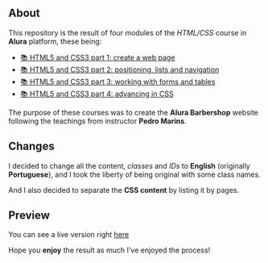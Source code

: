 ## About

This repository is the result of four modules of the *HTML/CSS* course in **Alura** platform, these being:

- [📚 HTML5 and CSS3 part 1: create a web page](https://cursos.alura.com.br/course/html5-css3-primeiros-passos)
- [📚 HTML5 and CSS3 part 2: positioning, lists and navigation](https://cursos.alura.com.br/course/html5-css3-posicionamento-listas-navegacao)
- [📚 HTML5 and CSS3 part 3: working with forms and tables](https://cursos.alura.com.br/course/html5-css3-formularios-tabelas)
- [📚 HTML5 and CSS3 part 4: advancing in CSS](https://cursos.alura.com.br/course/html5-css3-avancando-css)

The purpose of these courses was to create the **Alura Barbershop** website following the teachings from instructor **Pedro Marins**.

## Changes

I decided to change all the content, *classes* and *IDs* to **English** (originally **Portuguese**), and I took the liberty of being original with some class names.

And I also decided to separate the **CSS content** by listing it by pages.

## Preview

You can see a live version right [here](https://notmundt.github.io/alura-barbershop/)

Hope you **enjoy** the result as much I've enjoyed the process!

